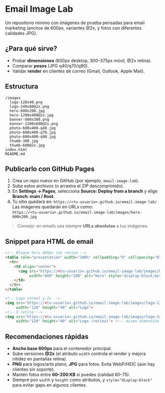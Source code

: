 # Email Image Lab

Un repositorio mínimo con imágenes de prueba pensadas para email marketing (anchos de 600px, variantes @2x, y fotos con diferentes calidades JPG).

## ¿Para qué sirve?
- Probar **dimensiones** (600px desktop, 300–375px móvil, @2x retina).
- Comparar **pesos** (JPG q40/q70/q90).
- Validar **render** en clientes de correo (Gmail, Outlook, Apple Mail).

## Estructura
```
/images
  logo-120x40.png
  logo-240x80@2x.png
  hero-600x200.jpg
  hero-1200x400@2x.jpg
  banner-600x300.png
  banner-1200x600@2x.png
  photo-600x400-q40.jpg
  photo-600x400-q70.jpg
  photo-600x400-q90.jpg
  thumb-300.jpg
  thumb-600@2x.jpg
index.html
README.md
```

## Publicarlo con GitHub Pages
1. Crea un repo nuevo en GitHub (por ejemplo, `email-image-lab`).  
2. Sube estos archivos (o arrastra el ZIP descomprimido).
3. En **Settings → Pages**, selecciona **Source: Deploy from a branch** y elige **Branch: main / Root**.
4. Tu sitio quedará en: `https://<tu-usuario>.github.io/email-image-lab/`  
   Las imágenes quedarán en URLs como:  
   `https://<tu-usuario>.github.io/email-image-lab/images/hero-600x200.jpg`

> Consejo: en emails usa siempre **URLs absolutas** a tus imágenes.

## Snippet para HTML de email
```html
<!-- Bloque hero 600px con retina -->
<table role="presentation" width="100%" cellpadding="0" cellspacing="0">
  <tr>
    <td align="center">
      <img src="https://<tu-usuario>.github.io/email-image-lab/images/hero-600x200.jpg"
           width="600" height="200" alt="Hero" style="display:block;border:0;outline:0;">
    </td>
  </tr>
</table>

<!-- Logo normal y 2x -->
<img src="https://<tu-usuario>.github.io/email-image-lab/images/logo-120x40.png"
     width="120" height="40" alt="Logo">
<!-- O retina -->
<img src="https://<tu-usuario>.github.io/email-image-lab/images/logo-240x80@2x.png"
     width="120" height="40" alt="Logo (retina)"> <!-- misma dimensión renderizada -->
```

## Recomendaciones rápidas
- **Ancho base 600px** para el contenedor principal.
- Sube versiones **@2x** (el atributo `width` controla el render y mejora nitidez en pantallas retina).
- **PNG** para logos/arte plano, **JPG** para fotos. Evita WebP/HEIC (aún hay clientes sin soporte).
- Mantén fotos entre **60–200 KB** si puedes (calidad 60–75).
- Siempre pon `width` y `height` como atributos, y `style="display:block"` para evitar gaps en algunos clientes.
